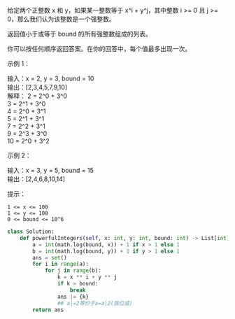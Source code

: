 给定两个正整数 x 和 y，如果某一整数等于 x^i + y^j，其中整数 i >= 0 且 j >= 0，那么我们认为该整数是一个强整数。

返回值小于或等于 bound 的所有强整数组成的列表。

你可以按任何顺序返回答案。在你的回答中，每个值最多出现一次。

 

示例 1：

输入：x = 2, y = 3, bound = 10  
输出：[2,3,4,5,7,9,10]  
解释： 
2 = 2^0 + 3^0   
3 = 2^1 + 3^0  
4 = 2^0 + 3^1  
5 = 2^1 + 3^1  
7 = 2^2 + 3^1  
9 = 2^3 + 3^0  
10 = 2^0 + 3^2


示例 2：

输入：x = 3, y = 5, bound = 15  
输出：[2,4,6,8,10,14]


 

提示：


	1 <= x <= 100   
	1 <= y <= 100  
	0 <= bound <= 10^6

```python
class Solution:
    def powerfulIntegers(self, x: int, y: int, bound: int) -> List[int]:
        a = int(math.log(bound, x)) + 1 if x > 1 else 1
        b = int(math.log(bound, y)) + 1 if y > 1 else 1
        ans = set()
        for i in range(a):
            for j in range(b):
                k = x ** i + y ** j
                if k > bound:
                    break
                ans |= {k}
                ## a|=2等价于a=a|2(按位或)
        return ans
```
